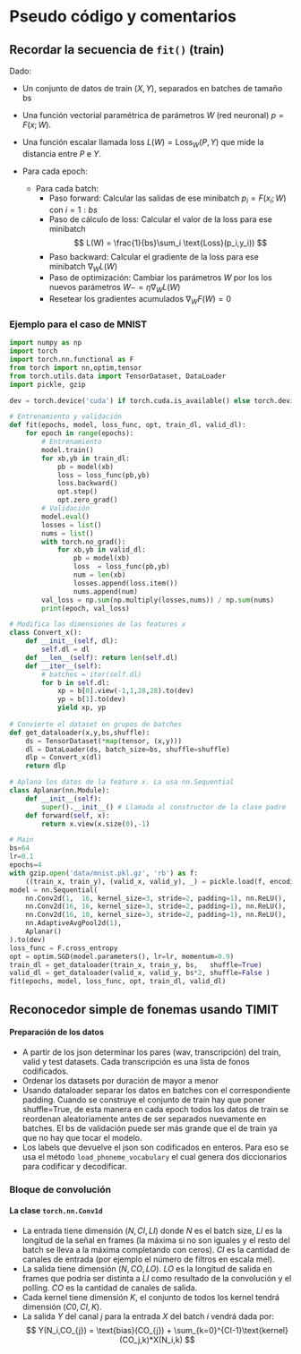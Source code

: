 <link href="/home/cestien/memoria/template/nota_template/miestilo.css" rel="stylesheet"></link>

# Pseudo código y comentarios

## Recordar la secuencia de `fit()` (train)
Dado:
  - Un conjunto de datos de train $(X,Y)$, separados en batches de tamaño bs
  - Una función vectorial paramétrica de parámetros $W$ (red neuronal) $p = F(x;W)$.  
  - Una función escalar llamada loss $L(W) = \text{Loss}_W(P,Y)$ que mide la distancia entre $P$ e $Y$.
  
  - Para cada epoch:
    - Para cada batch:
      - Paso forward: Calcular las salidas de ese minibatch  $p_i = F(x_i;W)$ con $i=1:bs$
      - Paso de cálculo de loss: Calcular el valor de la  loss para ese minibatch 
        $$
        L(W) = \frac{1}{bs}\sum_i \text{Loss}(p_i,y_i))
        $$
      - Paso backward: Calcular el gradiente de la loss para ese minibatch $\nabla_W L(W)$ 
      - Paso de optimización: Cambiar los parámetros $W$ por los los nuevos parámetros $W -= \eta\nabla_W L(W)$
      - Resetear los gradientes acumulados $\nabla_W F(W) = 0$ 

### Ejemplo para el caso de MNIST
```python
import numpy as np
import torch
import torch.nn.functional as F
from torch import nn,optim,tensor
from torch.utils.data import TensorDataset, DataLoader
import pickle, gzip

dev = torch.device('cuda') if torch.cuda.is_available() else torch.device('cpu')

# Entrenamiento y validación
def fit(epochs, model, loss_func, opt, train_dl, valid_dl):
    for epoch in range(epochs):
        # Entrenamiento
        model.train()
        for xb,yb in train_dl: 
            pb = model(xb)
            loss = loss_func(pb,yb)  
            loss.backward()
            opt.step()
            opt.zero_grad()
        # Validación
        model.eval()
        losses = list()
        nums = list()
        with torch.no_grad():
            for xb,yb in valid_dl:
                pb = model(xb)
                loss  = loss_func(pb,yb)
                num = len(xb)
                losses.append(loss.item())
                nums.append(num)
        val_loss = np.sum(np.multiply(losses,nums)) / np.sum(nums)
        print(epoch, val_loss)

# Modifica las dimensiones de las features x
class Convert_x():
    def __init__(self, dl):
        self.dl = dl
    def __len__(self): return len(self.dl)
    def __iter__(self):
        # batches = iter(self.dl)
        for b in self.dl:
            xp = b[0].view(-1,1,28,28).to(dev)
            yp = b[1].to(dev)
            yield xp, yp
            
# Convierte el dataset en grupos de batches
def get_dataloader(x,y,bs,shuffle):
    ds = TensorDataset(*map(tensor, (x,y)))
    dl = DataLoader(ds, batch_size=bs, shuffle=shuffle)
    dlp = Convert_x(dl)
    return dlp

# Aplana los datos de la feature x. La usa nn.Sequential
class Aplanar(nn.Module):
    def __init__(self):
        super().__init__() # Llamada al constructor de la clase padre
    def forward(self, x):
        return x.view(x.size(0),-1)

# Main
bs=64
lr=0.1
epochs=4
with gzip.open('data/mnist.pkl.gz', 'rb') as f:
    ((train_x, train_y), (valid_x, valid_y), _) = pickle.load(f, encoding='latin-1')
model = nn.Sequential(
    nn.Conv2d(1,  16, kernel_size=3, stride=2, padding=1), nn.ReLU(),
    nn.Conv2d(16, 16, kernel_size=3, stride=2, padding=1), nn.ReLU(),
    nn.Conv2d(16, 10, kernel_size=3, stride=2, padding=1), nn.ReLU(),
    nn.AdaptiveAvgPool2d(1),
    Aplanar()
).to(dev)
loss_func = F.cross_entropy
opt = optim.SGD(model.parameters(), lr=lr, momentum=0.9)
train_dl = get_dataloader(train_x, train_y, bs,   shuffle=True)
valid_dl = get_dataloader(valid_x, valid_y, bs*2, shuffle=False )
fit(epochs, model, loss_func, opt, train_dl, valid_dl)
```
## Reconocedor simple de fonemas usando TIMIT
#### Preparación de los datos
  - A partir de los json determinar los pares (wav, transcripción) del train, valid y test datasets. Cada transcripción es una lista de fonos codificados. 
  - Ordenar los datasets por duración de mayor a menor
  - Usando dataloader separar los datos en batches con el correspondiente padding. Cuando se construye el conjunto de train hay que poner shuffle=True, de esta manera en cada epoch todos los datos de train se reordenan aleatoriamente antes de ser separados nuevamente en batches. El bs de validación puede ser más grande que el de train ya que no hay que tocar el modelo.
  - Los labels que devuelve el json son codificados en enteros. Para eso se usa el método `load_phoneme_vocabulary` el cual genera dos diccionarios para codificar y decodificar.
  
### Bloque de convolución

#### La clase `torch.nn.Conv1d`
  - La entrada tiene dimensión $(N,CI,LI)$ donde $N$ es el batch size, $LI$ es la longitud de la señal en frames (la máxima si no son iguales y el resto del batch se lleva a la máxima completando con ceros). $CI$ es la cantidad de canales de entrada (por ejemplo el número de filtros en escala mel).
  - La salida tiene dimensión $(N,CO,LO)$. $LO$ es la longitud de salida en frames que podría ser distinta a $LI$ como resultado de la convolución y el polling. $CO$ es la cantidad de canales de salida. 
  - Cada kernel tiene  dimensión $K$, el conjunto de todos los kernel tendrá dimensión $(C0, CI, K)$. 
  - La salida $Y$ del canal $j$ para la entrada $X$ del batch $i$  vendrá dada por:
  $$
  Y(N_i,CO_{j}) = \text{bias}(CO_{j}) + \sum_{k=0}^{CI-1}\text{kernel}(CO_j,k)*X(N_i,k)
  $$  
  